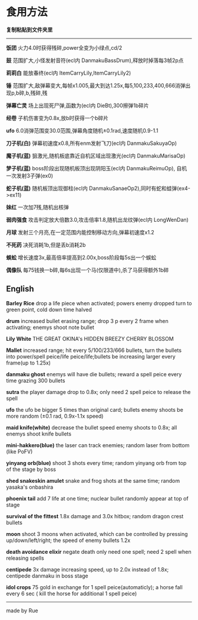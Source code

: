 # 食用方法
**复制粘贴到文件夹里**
* * *
**饭团**		火力4.0时获得残碎,power全变为小绿点,cd/2

**鼓**			范围扩大,小怪发射音符(ecl内 DanmakuBassDrum),释放时掉落每3帧2p点

**莉莉白**		能放春终(ecl内 ItemCarryLily,ItemCarryLily2)

**锤**			范围扩大,敌弹幕变大,每帧x1.005,最大到达1.25x,每5,100,233,400,666消弹出现p,b碎,b,残碎,残

**弹幕亡灵**	场上出现死尸弹,函数为(ecl内 DieBt),300擦弹1b碎片

**经卷**		子机伤害变为0.8x,放b时获得一个b碎片

**ufo**			6.0消弹范围变30.0范围,弹幕角度随机±0.1rad,速度随机0.9-1.1

**刀子机(白)**	弹幕初速度x0.8,所有enm发射飞刀(ecl内 DanmakuSakuyaOp)

**魔子机(蓝)**	狙激光,随机板底靠近自机区域出现激光(ecl内  DanmakuMarisaOp)

**梦子机(蓝)**	boss阶段出现随机板顶出现阴阳玉(ecl内 DanmakuReimuOp), 自机一次发射3子弹(ex0)

**蛇子机(蓝)**	随机板顶出现御柱(ecl内 DanmakuSanaeOp2),同时有蛇和蛙弹(ex4->ex11)

**妹红**		一次加7残,随机出核弹

**弱肉强食**	攻击判定放大倍数3.0,攻击倍率1.8,随机出龙纹弹(ecl内 LongWenDan)

**月球**		发射三个月亮,在一定范围内能控制移动方向,弹幕初速度x1.2

**不死药**		决死消耗1b,但是丢b消耗2b

**蜈蚣**		增长速度3x,最高倍率提高到2.00x,boss阶段每5s出一个蜈蚣

**偶像队**		每75钱换一b碎,每6s出现一个马(仅限道中),杀了马获得额外1b碎


## English
**Barley Rice**	drop a life piece when activated; powers enemy dropped turn to green point, cold down time halved

**drum**		increased bullet erasing range; drop 3 p every 2 frame when activating; enemys shoot note bullet

**Lily White**	THE GREAT OKINA's HIDDEN BREEZY CHERRY BLOSSOM

**Mallet**		increased range; hit every 5/100/233/666 bullets, turn the bullets into power/spell peice/life peice/life;bullets be increasing larger every frame(up to 1.25x)

**danmaku ghost**	enemys will have die bullets; reward a spell peice every time grazing 300 bullets

**sutra**		the player damage drop to 0.8x; only need 2 spell peice to release the spell

**ufo**			the ufo be bigger 5 times than original card; bullets enemy shoots be more random (±0.1 rad, 0.9x-1.1x speed)

**maid knife(white)**	decrease the bullet speed enemy shoots to 0.8x; all enemys shoot knife bullets

**mini-hakkero(blue)**	the laser can track enemies; random laser from bottom (like PoFV)

**yinyang orb(blue)**	shoot 3 shots every time; random yinyang orb from top of the stage by boss

**shed snakeskin amulet**	snake and frog shots at the same time; random yasaka's onbashira

**phoenix tail**		add 7 life at one time; nuclear bullet randomly appear at top of stage 

**survival of the fittest**	1.8x damage and 3.0x hitbox; random dragon crest bullets

**moon**        shoot 3 moons when activated, which can be controlled by pressing up/down/left/right; the speed of enemy bullets 1.2x		

**death avoidance elixir**		negate death only need one spell; need 2 spell when releasing spells

**centipede**		3x damage increasing speed, up to 2.0x instead of 1.8x; centipede danmaku in boss stage

**idol crops**		75 gold in exchange for 1 spell peice(automaticly); a horse fall every 6 sec ( kill the horse for additional 1 spell peice)
* * *
made by 
Rue